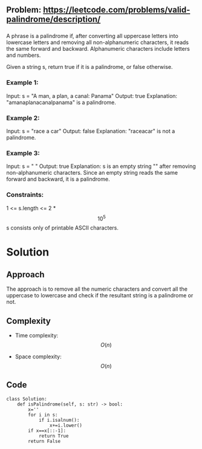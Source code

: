 ## Problem: https://leetcode.com/problems/valid-palindrome/description/
### 

A phrase is a palindrome if, after converting all uppercase letters into lowercase letters and removing all non-alphanumeric characters, it reads the same forward and backward. Alphanumeric characters include letters and numbers.

Given a string s, return true if it is a palindrome, or false otherwise.

### Example 1:
Input: s = "A man, a plan, a canal: Panama"
Output: true
Explanation: "amanaplanacanalpanama" is a palindrome.

### Example 2:
Input: s = "race a car"
Output: false
Explanation: "raceacar" is not a palindrome.

### Example 3:
Input: s = " "
Output: true
Explanation: s is an empty string "" after removing non-alphanumeric characters.
Since an empty string reads the same forward and backward, it is a palindrome.

### Constraints:
1 <= s.length <= 2 * $$10^5$$
s consists only of printable ASCII characters.

# Solution
## Approach
The approach is to remove all the numeric characters and convert all the uppercase to lowercase and check if the resultant string is a palindrome or not.

## Complexity
- Time complexity:
$$O(n)$$

- Space complexity:
$$O(n)$$

## Code
```python3 []
class Solution:
    def isPalindrome(self, s: str) -> bool:
        x=''
        for i in s:
            if i.isalnum():
                x+=i.lower()
        if x==x[::-1]:
            return True
        return False
```
